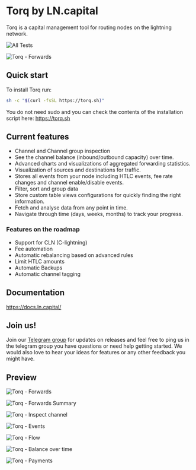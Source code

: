 # Torq by LN.capital

Torq is a capital management tool for routing nodes on the lightning network.

![All Tests](https://github.com/lncapital/torq/actions/workflows/test-on-push.yml/badge.svg)

![Torq - Forwards](./forwards-table.png)

## Quick start

To install Torq run:

```sh
sh -c "$(curl -fsSL https://torq.sh)"
```

You do not need sudo and you can check the contents of the installation script here: https://torq.sh

## Current features

- Channel and Channel group inspection
- See the channel balance (inbound/outbound capacity) over time.
- Advanced charts and visualizations of aggregated forwarding statistics.
- Visualization of sources and destinations for traffic.
- Stores all events from your node including HTLC events, fee rate changes and channel enable/disable events.
- Filter, sort and group data
- Store custom table views configurations for quickly finding the right information.
- Fetch and analyse data from any point in time.
- Navigate through time (days, weeks, months) to track your progress.

### Features on the roadmap

- Support for CLN (C-lightning)
- Fee automation
- Automatic rebalancing based on advanced rules
- Limit HTLC amounts
- Automatic Backups
- Automatic channel tagging

## Documentation

https://docs.ln.capital/

## Join us!

Join our [Telegram group](https://t.me/joinchat/V-Dks6zjBK4xZWY0) for updates on releases
and feel free to ping us in the telegram group you have questions or need help getting started.
We would also love to hear your ideas for features or any other feedback you might have.

## Preview

![Torq - Forwards](./forwards-table.png)

![Torq - Forwards Summary](./forwards-summary.png)

![Torq - Inspect channel](./inspect-channel.png)

![Torq - Events](./Torq-Events.png)

![Torq - Flow](./Torq-Flow.png)

![Torq - Balance over time](./balance-graph.png)

![Torq - Payments](./payments.png)
